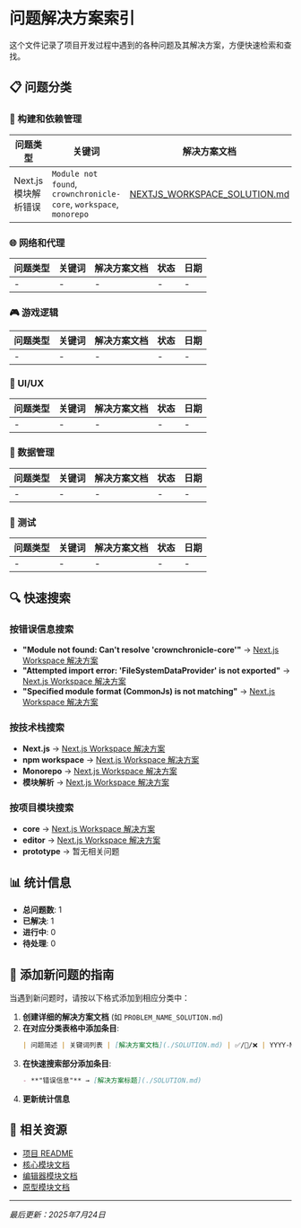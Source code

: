 # 问题解决方案索引

这个文件记录了项目开发过程中遇到的各种问题及其解决方案，方便快速检索和查找。

## 📋 问题分类

### 🔧 构建和依赖管理

| 问题类型 | 关键词 | 解决方案文档 | 状态 | 日期 |
|---------|--------|-------------|------|------|
| Next.js 模块解析错误 | `Module not found`, `crownchronicle-core`, `workspace`, `monorepo` | [NEXTJS_WORKSPACE_SOLUTION.md](./NEXTJS_WORKSPACE_SOLUTION.md) | ✅ 已解决 | 2025-07-24 |

### 🌐 网络和代理

| 问题类型 | 关键词 | 解决方案文档 | 状态 | 日期 |
|---------|--------|-------------|------|------|
| - | - | - | - | - |

### 🎮 游戏逻辑

| 问题类型 | 关键词 | 解决方案文档 | 状态 | 日期 |
|---------|--------|-------------|------|------|
| - | - | - | - | - |

### 🎨 UI/UX

| 问题类型 | 关键词 | 解决方案文档 | 状态 | 日期 |
|---------|--------|-------------|------|------|
| - | - | - | - | - |

### 🔄 数据管理

| 问题类型 | 关键词 | 解决方案文档 | 状态 | 日期 |
|---------|--------|-------------|------|------|
| - | - | - | - | - |

### 🧪 测试

| 问题类型 | 关键词 | 解决方案文档 | 状态 | 日期 |
|---------|--------|-------------|------|------|
| - | - | - | - | - |

## 🔍 快速搜索

### 按错误信息搜索

- **"Module not found: Can't resolve 'crownchronicle-core'"** → [Next.js Workspace 解决方案](./NEXTJS_WORKSPACE_SOLUTION.md)
- **"Attempted import error: 'FileSystemDataProvider' is not exported"** → [Next.js Workspace 解决方案](./NEXTJS_WORKSPACE_SOLUTION.md)
- **"Specified module format (CommonJs) is not matching"** → [Next.js Workspace 解决方案](./NEXTJS_WORKSPACE_SOLUTION.md)

### 按技术栈搜索

- **Next.js** → [Next.js Workspace 解决方案](./NEXTJS_WORKSPACE_SOLUTION.md)
- **npm workspace** → [Next.js Workspace 解决方案](./NEXTJS_WORKSPACE_SOLUTION.md)
- **Monorepo** → [Next.js Workspace 解决方案](./NEXTJS_WORKSPACE_SOLUTION.md)
- **模块解析** → [Next.js Workspace 解决方案](./NEXTJS_WORKSPACE_SOLUTION.md)

### 按项目模块搜索

- **core** → [Next.js Workspace 解决方案](./NEXTJS_WORKSPACE_SOLUTION.md)
- **editor** → [Next.js Workspace 解决方案](./NEXTJS_WORKSPACE_SOLUTION.md)
- **prototype** → 暂无相关问题

## 📊 统计信息

- **总问题数**: 1
- **已解决**: 1
- **进行中**: 0
- **待处理**: 0

## 📝 添加新问题的指南

当遇到新问题时，请按以下格式添加到相应分类中：

1. **创建详细的解决方案文档** (如 `PROBLEM_NAME_SOLUTION.md`)
2. **在对应分类表格中添加条目**:
   ```markdown
   | 问题简述 | 关键词列表 | [解决方案文档](./SOLUTION.md) | ✅/🚧/❌ | YYYY-MM-DD |
   ```
3. **在快速搜索部分添加条目**:
   ```markdown
   - **"错误信息"** → [解决方案标题](./SOLUTION.md)
   ```
4. **更新统计信息**

## 🔗 相关资源

- [项目 README](./README.md)
- [核心模块文档](./core/README.md)
- [编辑器模块文档](./editor/README.md)
- [原型模块文档](./prototype/README.md)

---

*最后更新：2025年7月24日*
